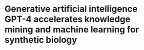 # Generative artificial intelligence GPT-4 accelerates knowledge mining and machine learning for synthetic biology

